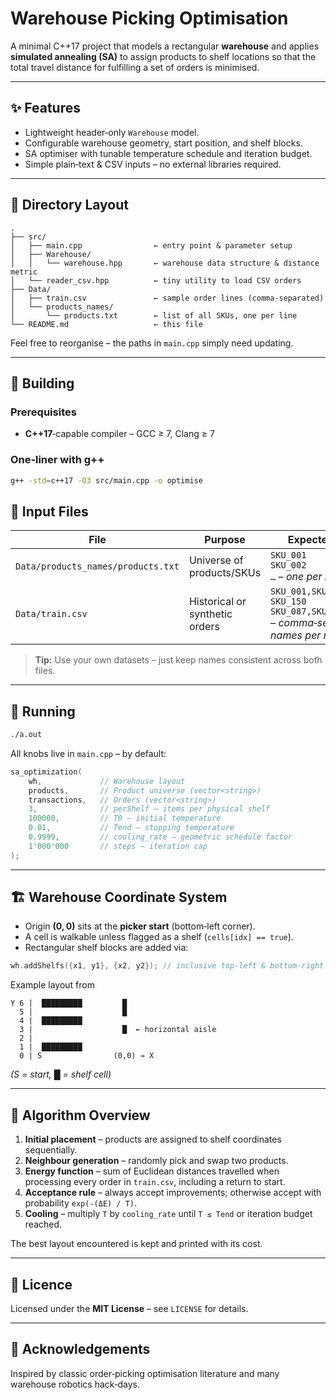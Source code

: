 # Warehouse Picking Optimisation

A minimal C++17 project that models a rectangular **warehouse** and applies **simulated annealing (SA)** to assign products to shelf locations so that the total travel distance for fulfilling a set of orders is minimised.

---

## ✨ Features

* Lightweight header‑only `Warehouse` model.
* Configurable warehouse geometry, start position, and shelf blocks.
* SA optimiser with tunable temperature schedule and iteration budget.
* Simple plain‑text & CSV inputs – no external libraries required.

---

## 📁 Directory Layout

```text
.
├── src/
│   ├── main.cpp                ← entry point & parameter setup
│   ├── Warehouse/
│   │   └── warehouse.hpp       ← warehouse data structure & distance metric
│   └── reader_csv.hpp          ← tiny utility to load CSV orders
├── Data/
│   ├── train.csv               ← sample order lines (comma‑separated)
│   └── products_names/
│       └── products.txt        ← list of all SKUs, one per line
└── README.md                   ← this file
```

Feel free to reorganise – the paths in `main.cpp` simply need updating.

---

## 🔧 Building

### Prerequisites

* **C++17**‑capable compiler – GCC ≥ 7, Clang ≥ 7

### One‑liner with g++

```bash
g++ -std=c++17 -O3 src/main.cpp -o optimise
```


## 📑 Input Files

| File                               | Purpose                        | Expected Format                                                                                       |
| ---------------------------------- | ------------------------------ | ----------------------------------------------------------------------------------------------------- |
| `Data/products_names/products.txt` | Universe of products/SKUs      | `SKU_001`<br>`SKU_002`<br>`…` – *one per line*                                                        |
| `Data/train.csv`                   | Historical or synthetic orders | `SKU_001,SKU_203,SKU_087`<br>`SKU_150`<br>`SKU_087,SKU_991,SKU_150` – *comma‑separated names per row* |

> **Tip:** Use your own datasets – just keep names consistent across both files.

---

## 🚀 Running

```bash
./a.out
```

All knobs live in `main.cpp` – by default:

```cpp
sa_optimization(
    wh,             // Warehouse layout
    products,       // Product universe (vector<string>)
    transactions,   // Orders (vector<string>)
    3,              // perShelf – items per physical shelf
    100000,         // T0 – initial temperature
    0.01,           // Tend – stopping temperature
    0.9999,         // cooling_rate – geometric schedule factor
    1'000'000       // steps – iteration cap
);
```
---

## 🏗️  Warehouse Coordinate System

* Origin **(0, 0)** sits at the **picker start** (bottom‑left corner).
* A cell is walkable unless flagged as a shelf (`cells[idx] == true`).
* Rectangular shelf blocks are added via:

```cpp
wh.addShelfs({x1, y1}, {x2, y2}); // inclusive top‑left & bottom‑right
```

Example layout from 

```text
Y 6 |  █████████         █  
  5 |                    █  
  4 |  █████████  
  3 |                    █  ← horizontal aisle
  2 |                      
  1 |  █████████  
  0 | S                (0,0) → X
```

*(S = start, █ = shelf cell)*

---

## 🔬 Algorithm Overview

1. **Initial placement** – products are assigned to shelf coordinates sequentially.
2. **Neighbour generation** – randomly pick and swap two products.
3. **Energy function** – sum of Euclidean distances travelled when processing every order in `train.csv`, including a return to start.
4. **Acceptance rule** – always accept improvements; otherwise accept with probability `exp(-(ΔE) / T)`.
5. **Cooling** – multiply `T` by `cooling_rate` until `T ≤ Tend` or iteration budget reached.

The best layout encountered is kept and printed with its cost.

---


## 📄 Licence

Licensed under the **MIT License** – see `LICENSE` for details.

---


## 🙏 Acknowledgements

Inspired by classic order‑picking optimisation literature and many warehouse robotics hack‑days.

